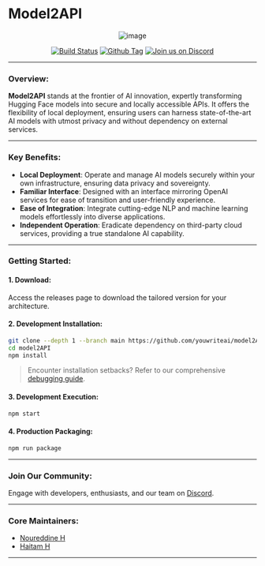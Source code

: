 # Model2API
<div align="center">
  
![image](https://github.com/youwriteai/model2API/assets/57036855/88853e8d-d347-4b7f-952d-3bc0f1668beb)

[![Build Status][github-actions-status]][github-actions-url]
[![Github Tag][github-tag-image]][github-tag-url]
[![Join us on Discord](https://badgen.net/badge/icon/discord?icon=discord&label)](https://discord.gg/J3EgnAqnnQ)

</div>

---

### Overview:

**Model2API** stands at the frontier of AI innovation, expertly transforming Hugging Face models into secure and locally accessible APIs. It offers the flexibility of local deployment, ensuring users can harness state-of-the-art AI models with utmost privacy and without dependency on external services.

---

### Key Benefits:

- **Local Deployment**: Operate and manage AI models securely within your own infrastructure, ensuring data privacy and sovereignty.
- **Familiar Interface**: Designed with an interface mirroring OpenAI services for ease of transition and user-friendly experience.
- **Ease of Integration**: Integrate cutting-edge NLP and machine learning models effortlessly into diverse applications.
- **Independent Operation**: Eradicate dependency on third-party cloud services, providing a true standalone AI capability.

---

### Getting Started:

#### 1. Download:
Access the releases page to download the tailored version for your architecture.

#### 2. Development Installation:

```bash
git clone --depth 1 --branch main https://github.com/youwriteai/model2API.git model2API
cd model2API
npm install
```

> Encounter installation setbacks? Refer to our comprehensive [debugging guide](https://github.com/youwriteai/model2API/issues/400).

#### 3. Development Execution:

```bash
npm start
```

#### 4. Production Packaging:

```bash
npm run package
```

---

### Join Our Community:

Engage with developers, enthusiasts, and our team on [Discord](https://discord.gg/J3EgnAqnnQ).

---

### Core Maintainers:

- [Noureddine H](https://github.com/nhaouari)
- [Haitam H](https://github.com/haouarihk)

---

[github-actions-status]: https://github.com/youwriteai/model2API/workflows/Test/badge.svg
[github-actions-url]: https://github.com/youwriteai/model2API/actions
[github-tag-image]: https://img.shields.io/github/tag/youwriteai/model2API.svg?label=version
[github-tag-url]: https://github.com/youwriteai/model2API/releases/latest

